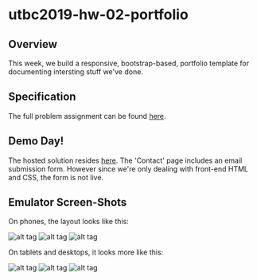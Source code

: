 # utbc2019-hw-02-portfolio

## Overview

This week, we build a responsive, bootstrap-based, portfolio template for documenting
intersting stuff we've done.

## Specification

The full problem assignment can be found [here](https://github.com/the-Coding-Boot-Camp-at-UT/UTAUS201902FSF5/blob/master/02-css-bootstrap/02-Homework/Instructions/homework-instructions.md).

## Demo Day!

The hosted solution resides [here](https://zenglenn42.github.io/utbc2019-hw-02-portfolio).
The 'Contact' page includes an email submission form.  However since we're only dealing with front-end HTML and CSS, the form is not live.

## Emulator Screen-Shots

On phones, the layout looks like this:

![alt tag](assets/phone-about.png)
![alt tag](assets/phone-portfolio.png)
![alt tag](assets/phone-contact.png)

On tablets and desktops, it looks more like this:

![alt tag](assets/tablet-about.png)
![alt tag](assets/tablet-portfolio.png)
![alt tag](assets/tablet-contact.png)
